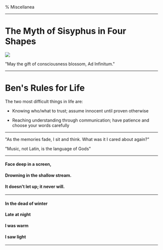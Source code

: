 % Miscellanea

***

# The Myth of Sisyphus in Four Shapes

![](./images/sisyphus.png)

"May the gift of consciousness blossom, Ad Infinitum."

***

# Ben's Rules for Life

The two most difficult things in life are:

* Knowing who/what to trust; assume innocent until proven otherwise

* Reaching understanding through communication; have patience and choose your words carefully

***

"As the memories fade, I sit and think. What was it I cared about again?"

"Music, not Latin, is the language of Gods"

***
#### Face deep in a screen,

#### Drowning in the shallow stream.

#### It doesn't let up; it never will.

***

#### In the dead of winter

#### Late at night

#### I was warm

#### I saw light

***
